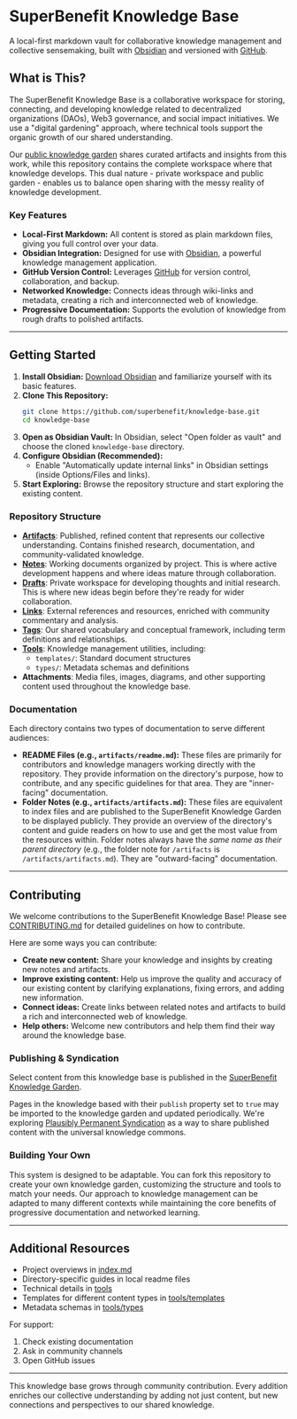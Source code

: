 # SuperBenefit Knowledge Base

A local-first markdown vault for collaborative knowledge management and collective sensemaking, built with [Obsidian](https://obsidian.md/) and versioned with [GitHub](https://github.com/).

## What is This?

The SuperBenefit Knowledge Base is a collaborative workspace for storing, connecting, and developing knowledge related to decentralized organizations (DAOs), Web3 governance, and social impact initiatives. We use a "digital gardening" approach, where technical tools support the organic growth of our shared understanding.

Our [public knowledge garden](https://knowledge.superbenefit.org) shares curated artifacts and insights from this work, while this repository contains the complete workspace where that knowledge develops. This dual nature - private workspace and public garden - enables us to balance open sharing with the messy reality of knowledge development.

### Key Features

*   **Local-First Markdown:** All content is stored as plain markdown files, giving you full control over your data.
*   **Obsidian Integration:** Designed for use with [Obsidian](https://obsidian.md/), a powerful knowledge management application.
*   **GitHub Version Control:** Leverages [GitHub](https://github.com/) for version control, collaboration, and backup.
*   **Networked Knowledge:** Connects ideas through wiki-links and metadata, creating a rich and interconnected web of knowledge.
*   **Progressive Documentation:** Supports the evolution of knowledge from rough drafts to polished artifacts.

---

## Getting Started

1.  **Install Obsidian:** [Download Obsidian](https://obsidian.md/download) and familiarize yourself with its basic features.
2.  **Clone This Repository:**
    ```bash
    git clone https://github.com/superbenefit/knowledge-base.git
    cd knowledge-base
    ```
3.  **Open as Obsidian Vault:** In Obsidian, select "Open folder as vault" and choose the cloned `knowledge-base` directory.
4.  **Configure Obsidian (Recommended):**
    *   Enable "Automatically update internal links" in Obsidian settings (inside Options/Files and links).
5.  **Start Exploring:** Browse the repository structure and start exploring the existing content.

### Repository Structure

*   **[Artifacts](artifacts/readme.md)**: Published, refined content that represents our collective understanding. Contains finished research, documentation, and community-validated knowledge.
*   **[Notes](notes/readme.md)**: Working documents organized by project. This is where active development happens and where ideas mature through collaboration.
*   **[Drafts](drafts/readme.md)**: Private workspace for developing thoughts and initial research. This is where new ideas begin before they're ready for wider collaboration.
*   **[Links](links/readme.md)**: External references and resources, enriched with community commentary and analysis.
*   **[Tags](tags/readme.md)**: Our shared vocabulary and conceptual framework, including term definitions and relationships.
*   **[Tools](tools/readme.md)**: Knowledge management utilities, including:
    *   `templates/`: Standard document structures
    *   `types/`: Metadata schemas and definitions
*   **Attachments**: Media files, images, diagrams, and other supporting content used throughout the knowledge base.

### Documentation

Each directory contains two types of documentation to serve different audiences:

*   **README Files (e.g., `artifacts/readme.md`):** These files are primarily for contributors and knowledge managers working directly with the repository. They provide information on the directory's purpose, how to contribute, and any specific guidelines for that area. They are "inner-facing" documentation.
*   **Folder Notes (e.g., `artifacts/artifacts.md`):** These files are equivalent to index files and are published to the SuperBenefit Knowledge Garden to be displayed publicly. They provide an overview of the directory's content and guide readers on how to use and get the most value from the resources within. Folder notes always have the *same name as their parent directory* (e.g., the folder note for `/artifacts` is `/artifacts/artifacts.md`). They are "outward-facing" documentation.

---

## Contributing

We welcome contributions to the SuperBenefit Knowledge Base! Please see [CONTRIBUTING.md](CONTRIBUTING.md) for detailed guidelines on how to contribute.

Here are some ways you can contribute:

*   **Create new content:** Share your knowledge and insights by creating new notes and artifacts.
*   **Improve existing content:** Help us improve the quality and accuracy of our existing content by clarifying explanations, fixing errors, and adding new information.
*   **Connect ideas:** Create links between related notes and artifacts to build a rich and interconnected web of knowledge.
*   **Help others:** Welcome new contributors and help them find their way around the knowledge base.

### Publishing & Syndication

Select content from this knowledge base is published in the [SuperBenefit Knowledge Garden](https://github.com/superbenefit/knowledge-garden). 

Pages in the knowledge based with their `publish` property set to `true` may be imported to the knowledge garden and updated periodically. We're exploring [Plausibly Permanent Syndication](https://docs.google.com/presentation/d/1fptaoYuqcwp85jsrVrIaSbbQlTzjfu5LVZMdWtWClNo/) as a way to share published content with the universal knowledge commons.

### Building Your Own

This system is designed to be adaptable. You can fork this repository to create your own knowledge garden, customizing the structure and tools to match your needs. Our approach to knowledge management can be adapted to many different contexts while maintaining the core benefits of progressive documentation and networked learning.

---

## Additional Resources

- Project overviews in [index.md](index.md)
- Directory-specific guides in local readme files
- Technical details in [tools](tools/readme.md)
- Templates for different content types in [tools/templates](tools/templates/readme.md)
- Metadata schemas in [tools/types](tools/types/readme.md)

For support:
1. Check existing documentation
2. Ask in community channels
3. Open GitHub issues

---

This knowledge base grows through community contribution. Every addition enriches our collective understanding by adding not just content, but new connections and perspectives to our shared knowledge.